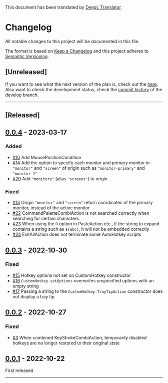 This document has been translated by [DeepL Translator](https://www.deepl.com/translator).

# Changelog
All notable changes to this project will be documented in this file.

The format is based on [Keep a Changelog][Keep a Changelog] and this project adheres to [Semantic Versioning][Semantic Versioning].

## \[Unreleased]
If you want to see what the next version of the plan is, check out the [here](https://github.com/zero-plusplus/CustomHotkey.ahk/labels/milestone).
Also want to check the development status, check the [commit history](https://github.com/zero-plusplus/CustomHotkey.ahk/commits/develop) of the develop branch.

---

## \[Released]

## [0.0.4] - 2023-03-17
### Added
* [#10](https://github.com/zero-plusplus/CustomHotkey.ahk/issues/10) Add MousePositionCondition
* [#14](https://github.com/zero-plusplus/CustomHotkey.ahk/issues/14) Add the option to specify each monitor and primary monitor in `"monitor"` and `"screen"` of origin such as `"monitor-primary"` and `"monitor-1"`
* [#20](https://github.com/zero-plusplus/CustomHotkey.ahk/issues/20) Add `"monitors"` (alias `"screens"`) to origin

### Fixed
* [#13](https://github.com/zero-plusplus/CustomHotkey.ahk/issues/13) Origin `"monitor"` and `"screen"` return coordinates of the primary monitor, instead of the active monitor
* [#22](https://github.com/zero-plusplus/CustomHotkey.ahk/issues/22) CommandPaletteCombiAction is not searched correctly when searching for certain characters
* [#23](https://github.com/zero-plusplus/CustomHotkey.ahk/issues/23) When using the `R` option in PasteAction etc., if the string to expand contains a string such as `${abc}`, it will not be embedded correctly
* [#24](https://github.com/zero-plusplus/CustomHotkey.ahk/issues/24) ExitAllAction does not terminate some AutoHotkey scripts

## [0.0.3] - 2022-10-30
### Fixed
* [#15](https://github.com/zero-plusplus/CustomHotkey.ahk/issues/15) Hotkey options not set on CustomHotkey constructor
* [#16](https://github.com/zero-plusplus/CustomHotkey.ahk/issues/16) `CustomHotkey.setOptions` overwrites unspecified options with an empty string
* [#17](https://github.com/zero-plusplus/CustomHotkey.ahk/issues/17) Passing a string to the `CustomHotkey.TrayTipAction` constructor does not display a tray tip

## [0.0.2] - 2022-10-27
### Fixed
* [#3](https://github.com/zero-plusplus/CustomHotkey.ahk/issues/3) When combined KeyStrokeCombiAction, temporarily disabled hotkeys are no longer restored to their original state

## [0.0.1] - 2022-10-22
First released

---

<!-- Links -->
[Keep a Changelog]: https://keepachangelog.com/
[Semantic Versioning]: https://semver.org/

<!-- Versions -->
[0.0.4]: https://github.com/zero-plusplus/CustomHotkey.ahk/compare/v0.0.3..v0.0.4
[0.0.3]: https://github.com/zero-plusplus/CustomHotkey.ahk/compare/v0.0.2..v0.0.3
[0.0.2]: https://github.com/zero-plusplus/CustomHotkey.ahk/compare/v0.0.1..v0.0.2
[0.0.1]: https://github.com/zero-plusplus/CustomHotkey.ahk/tree/v0.0.1